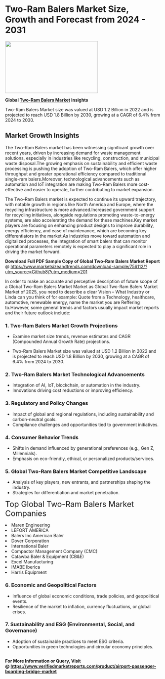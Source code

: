 <H1>Two-Ram Balers Market Size, Growth and Forecast from 2024 - 2031</H1><img class="aligncenter size-medium wp-image-584254" src="https://thirdeyenews.in/wp-content/uploads/2024/09/Global-Market-Research-300x168.jpeg" alt="" width="300" height="168" /><p><strong>Global&nbsp;<a href="https://www.marketsizeandtrends.com/download-sample/756112/?utm_source=Github8j?utm_medium=201">Two-Ram Balers Market</a> Insights</strong></p><p>Two-Ram Balers Market size was valued at USD 1.2 Billion in 2022 and is projected to reach USD 1.8 Billion by 2030, growing at a CAGR of 6.4% from 2024 to 2030.</p><p><h2>Market Growth Insights</h2> <p>The Two-Ram Balers market has been witnessing significant growth over recent years, driven by increasing demand for waste management solutions, especially in industries like recycling, construction, and municipal waste disposal.The growing emphasis on sustainability and efficient waste processing is pushing the adoption of Two-Ram Balers, which offer higher throughput and greater operational efficiency compared to traditional single-ram balers.Moreover, technological advancements such as automation and IoT integration are making Two-Ram Balers more cost-effective and easier to operate, further contributing to market expansion.</p> <p>The Two-Ram Balers market is expected to continue its upward trajectory, with notable growth in regions like North America and Europe, where the recycling infrastructure is more advanced.Increased government support for recycling initiatives, alongside regulations promoting waste-to-energy systems, are also accelerating the demand for these machines.Key market players are focusing on enhancing product designs to improve durability, energy efficiency, and ease of maintenance, which are becoming key differentiators in the market.As industries move toward automation and digitalized processes, the integration of smart balers that can monitor operational parameters remotely is expected to play a significant role in driving the market forward.</p> <p><span class=""><strong>Download Full PDF Sample Copy of Global Two-Ram Balers Market Report</strong> @ <a href="https://www.marketsizeandtrends.com/download-sample/756112/?utm_source=Github8j?utm_medium=201" target="_blank">https://www.marketsizeandtrends.com/download-sample/756112/?utm_source=Github8j?utm_medium=201</a></span></p><p>In order to make an accurate and perceptive description of future scope of a Global&nbsp;Two-Ram Balers Market Market as Global&nbsp;Two-Ram Balers Market Market of 2025, you need to describe a clear Vision &ndash; What Industry or Linda can you think of for example: Quote from a Technology, healthcare, automotive, renewable energy, name the market you are Reffering to.However, some general trends and factors usually impact market reports and their future outlook include:</p><h3>1.&nbsp;<strong>Two-Ram Balers Market Growth Projections</strong></h3><ul><li>Examine market size trends, revenue estimates and CAGR (Compounded Annual Growth Rate) projections.</li><li><p>Two-Ram Balers Market size was valued at USD 1.2 Billion in 2022 and is projected to reach USD 1.8 Billion by 2030, growing at a CAGR of 6.4% from 2024 to 2030.</p></li></ul><h3>2.&nbsp;<strong>Two-Ram Balers Market Technological Advancements</strong></h3><ul><li>Integration of AI, IoT, blockchain, or automation in the industry.</li><li>Innovations driving cost reductions or improving efficiency.</li></ul><h3>3.&nbsp;<strong>Regulatory and Policy Changes</strong></h3><ul><li>Impact of global and regional regulations, including sustainability and carbon-neutral goals.</li><li>Compliance challenges and opportunities tied to government initiatives.</li></ul><h3>4.&nbsp;<strong>Consumer Behavior Trends</strong></h3><ul><li>Shifts in demand influenced by generational preferences (e.g., Gen Z, Millennials).</li><li>Emphasis on eco-friendly, ethical, or personalized products/services.</li></ul><h3>5.&nbsp;<strong>Global Two-Ram Balers Market Competitive Landscape</strong></h3><ul><li>Analysis of key players, new entrants, and partnerships shaping the industry.</li><li>Strategies for differentiation and market penetration.</li></ul><p data-pm-slice="1 1 []"><span style="color: inherit; font-family: inherit; font-size: 25px;">Top Global Two-Ram Balers Market Companies</span></p><div class="" data-test-id=""><p><li>Maren Engineering</li><li> LEFORT AMERICA</li><li> Balers Inc American Baler</li><li> Dover Corporation</li><li> International Baler</li><li> Compactor Management Company (CMC)</li><li> Catawba Baler & Equipment (CB&E)</li><li> Excel Manufacturing</li><li> IMABE Iberica</li><li> Harris Equipment</li></p></div><h3>6.&nbsp;<strong>Economic and Geopolitical Factors</strong></h3><ul><li>Influence of global economic conditions, trade policies, and geopolitical events.</li><li>Resilience of the market to inflation, currency fluctuations, or global crises.</li></ul><h3>7.&nbsp;<strong>Sustainability and ESG (Environmental, Social, and Governance)</strong></h3><ul><li>Adoption of sustainable practices to meet ESG criteria.</li><li>Opportunities in green technologies and circular economy principles.</li></ul><h2><strong style="font-size: 14px;">For More Information or Query, Visit @&nbsp;</strong><a style="background-color: #ffffff; font-size: 14px;" href="https://www.marketsizeandtrends.com/report/two-ram-balers-market/" target="_blank">https://www.verifiedmarketreports.com/product/airport-passenger-boarding-bridge-market</a></h2>